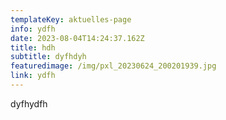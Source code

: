```yaml
---
templateKey: aktuelles-page
info: ydfh
date: 2023-08-04T14:24:37.162Z
title: hdh
subtitle: dyfhdyh
featuredimage: /img/pxl_20230624_200201939.jpg
link: ydfh
---
```

dyfhydfh